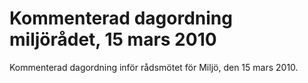 # Kommenterad dagordning miljörådet, 15 mars 2010

Kommenterad dagordning inför rådsmötet för Miljö, den 15 mars 2010.
